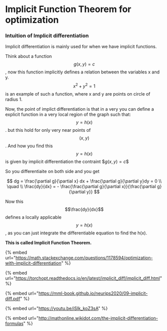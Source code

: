 # Implicit Function Theorem for optimization

### Intuition of Implicit differentiation

Implicit differentiation is mainly used for when we have implicit functions.&#x20;

Think about a function $$g(x,y)=c$$, now this function implicitly defines a relation between the variables x and y. $$x^2+y^2 = 1$$ is an example of such a function, where x and y are points on circle of radius 1.&#x20;

Now, the point of implict differentiation is that in a very you can define a explicit function in a very local region of the graph such that: $$y=h(x)$$. but this hold for only very near points of $$(x,y)$$.  And how you find this $$y=h(x)$$ is given by implicit differentiation the contraint $$g(x,y)=c\$$

So you differentiaite on both side and you get&#x20;

$$
dg = \frac{\partial g}{\partial x} dx + \frac{\partial g}{\partial y}dy = 0 \\ \quad \\
\frac{dy}{dx} = - \frac{\frac{\partial g}{\partial x}}{\frac{\partial g}{\partial y}}
$$

Now this $$\frac{dy}{dx}$$ defines a locally applicable $$y=h(x)$$, as you can just integrate the differentiable equation to find the h(x).&#x20;

**This is called Implicit Function Theorem.**&#x20;

{% embed url="https://math.stackexchange.com/questions/1178594/optimization-with-implicit-differentiation" %}

{% embed url="https://torchopt.readthedocs.io/en/latest/implicit_diff/implicit_diff.html" %}



{% embed url="https://mml-book.github.io/neurips2020/09-implicit-diff.pdf" %}

{% embed url="https://youtu.be/iSIk_koZ3sA" %}



{% embed url="http://mathonline.wikidot.com/the-implicit-differentiation-formulas" %}
